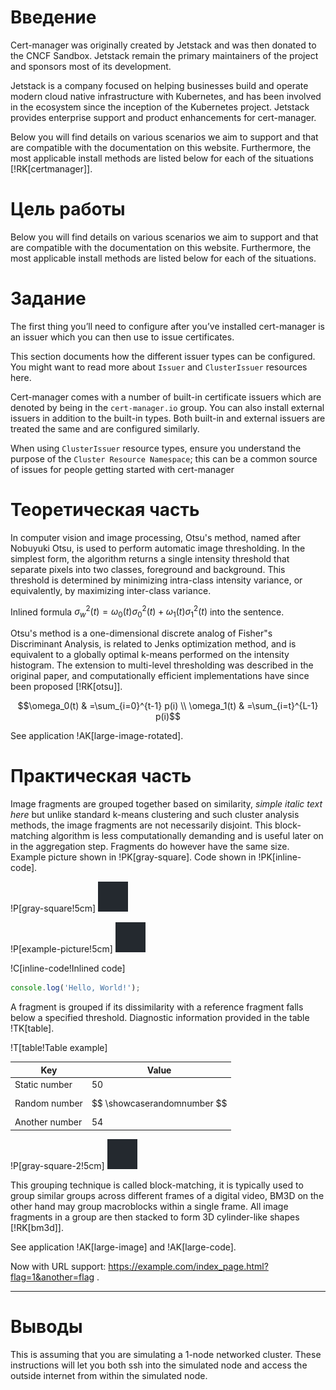 # Введение

Cert-manager was originally created by Jetstack and was then donated to the CNCF Sandbox.
Jetstack remain the primary maintainers of the project and sponsors most of its development.

Jetstack is a company focused on helping businesses build and operate modern cloud
native infrastructure with Kubernetes, and has been involved in the ecosystem since
the inception of the Kubernetes project.
Jetstack provides enterprise support and product enhancements for cert-manager.

Below you will find details on various scenarios we aim
to support and that are compatible with the documentation on this website.
Furthermore, the most applicable install methods are listed below for each of the situations [!RK[certmanager]].

# Цель работы

Below you will find details on various scenarios we aim to support and that are
compatible with the documentation on this website. Furthermore, the most applicable
install methods are listed below for each of the situations.

# Задание

The first thing you’ll need to configure after you’ve
installed cert-manager is an issuer which you can then use to issue certificates.

This section documents how the different issuer types
can be configured. You might want to read more about `Issuer` and `ClusterIssuer` resources here.

Cert-manager comes with a number of built-in certificate
issuers which are denoted by being in the `cert-manager.io` group.
You can also install external issuers in addition to the built-in types.
Both built-in and external issuers are treated the same and are configured similarly.

When using `ClusterIssuer` resource types, ensure you understand
the purpose of the `Cluster Resource Namespace`; this can be a common
source of issues for people getting started with cert-manager

# Теоретическая часть

In computer vision and image processing, Otsu's method, named after
Nobuyuki Otsu, is used to perform automatic image thresholding.
In the simplest form, the algorithm returns a single intensity threshold
that separate pixels into two classes, foreground and background.
This threshold is determined by minimizing intra-class intensity variance,
or equivalently, by maximizing inter-class variance.

Inlined formula $`\sigma^2_w(t)=\omega_0(t)\sigma^2_0(t)+\omega_1(t)\sigma^2_1(t)`$ into the sentence.

Otsu's method is a one-dimensional discrete analog of Fisher"s
Discriminant Analysis, is related to Jenks optimization method,
and is equivalent to a globally optimal k-means performed on the intensity histogram.
The extension to multi-level thresholding was described in the original paper,
and computationally efficient implementations have since been proposed [!RK[otsu]].

```math
\omega_0(t) & =\sum_{i=0}^{t-1} p(i) \\
\omega_1(t) & =\sum_{i=t}^{L-1} p(i)
```

See application !AK[large-image-rotated].

# Практическая часть

Image fragments are grouped together based on similarity,
*simple italic text here*
but unlike standard k-means clustering and such cluster analysis methods,
the image fragments are not necessarily disjoint.
This block-matching algorithm is less computationally
demanding and is useful later on in the aggregation step.
Fragments do however have the same size.
Example picture shown in !PK[gray-square]. Code shown in !PK[inline-code].

!P[gray-square!5cm]
![Gray square asdiu asdiuah sdiuhas iduhas disuf sduigsdf g8y g79380ht4 oinsdoj d8a0so897 fw80et u](./assets/img/example.png)

!P[example-picture!5cm]
![Gray square](./assets/img/example.png)

!C[inline-code!Inlined code]

```js
console.log('Hello, World!');
```

A fragment is grouped
if its dissimilarity with a reference fragment falls below a specified threshold.
Diagnostic information provided in the table !TK[table].

!T[table!Table example]

| Key            | Value                       |
|----------------|-----------------------------|
| Static number  | 50                          |
| Random number  | $$ \showcaserandomnumber $$ |
| Another number | 54                         |

!P[gray-square-2!5cm]
![Gray square](./assets/img/example.png)

This grouping technique is called block-matching,
it is typically used to group similar groups across different frames of a digital video,
BM3D on the other hand may group macroblocks within a single frame.
All image fragments in a group are then stacked to form 3D cylinder-like shapes [!RK[bm3d]].

See application !AK[large-image] and !AK[large-code].

Now with URL support: https://example.com/index_page.html?flag=1&another=flag
.

---

# Выводы

This is assuming that you are simulating a 1-node networked cluster.
These instructions will let you both ssh into the simulated node
and access the outside internet from within the simulated node.
